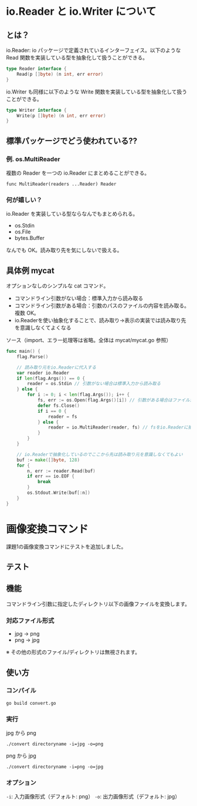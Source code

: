 # io.Reader と io.Writer について

## とは？

io.Reader: io パッケージで定義されているインターフェイス。以下のような Read 関数を実装している型を抽象化して扱うことができる。

```go
type Reader interface {
    Read(p []byte) (n int, err error)
}
```

io.Writer も同様に以下のような Write 関数を実装している型を抽象化して扱うことができる。

```go
type Writer interface {
    Write(p []byte) (n int, err error)
}
```

## 標準パッケージでどう使われている??

### 例. os.MultiReader

複数の Reader を一つの io.Reader にまとめることができる。

```
func MultiReader(readers ...Reader) Reader
```

### 何が嬉しい？

io.Reader を実装している型ならなんでもまとめられる。

- os.Stdin
- os.File
- bytes.Buffer

なんでも OK。読み取り先を気にしないで扱える。

## 具体例 mycat

オプションなしのシンプルな cat コマンド。

- コマンドライン引数がない場合：標準入力から読み取る
- コマンドライン引数がある場合：引数のパスのファイルの内容を読み取る。複数 OK。
- io.Readerを使い抽象化することで、読み取り→表示の実装では読み取り先を意識しなくてよくなる

ソース（import、エラー処理等は省略。全体は mycat/mycat.go 参照）

```go
func main() {
	flag.Parse()

	// 読み取り元をio.Readerに代入する
	var reader io.Reader
	if len(flag.Args()) == 0 {
		reader = os.Stdin // 引数がない場合は標準入力から読み取る
	} else {
		for i := 0; i < len(flag.Args()); i++ {
			fs, err := os.Open(flag.Args()[i]) // 引数がある場合はファイルから読み取る
			defer fs.Close()
			if i == 0 {
				reader = fs
			} else {
				reader = io.MultiReader(reader, fs) // fsをio.Readerに抽象化することで、一つのreaderにまとめることができる
			}
		}
	}

	// io.Readerで抽象化しているのでここから先は読み取り元を意識しなくてもよい
	buf := make([]byte, 128)
	for {
		n, err := reader.Read(buf)
		if err == io.EOF {
			break
		}
		os.Stdout.Write(buf[:n])
	}
}
```

# 画像変換コマンド

課題1の画像変換コマンドにテストを追加しました。

## テスト

## 機能

コマンドライン引数に指定したディレクトリ以下の画像ファイルを変換します。

### 対応ファイル形式

- jpg -> png
- png -> jpg

※ その他の形式のファイル/ディレクトリは無視されます。

## 使い方

### コンパイル

```
go build convert.go
```

### 実行

jpg から png

```
./convert directoryname -i=jpg -o=png
```

png から jpg

```
./convert directoryname -i=png -o=jpg
```

### オプション

`-i`: 入力画像形式（デフォルト: png）
`-o`: 出力画像形式（デフォルト: jpg）
